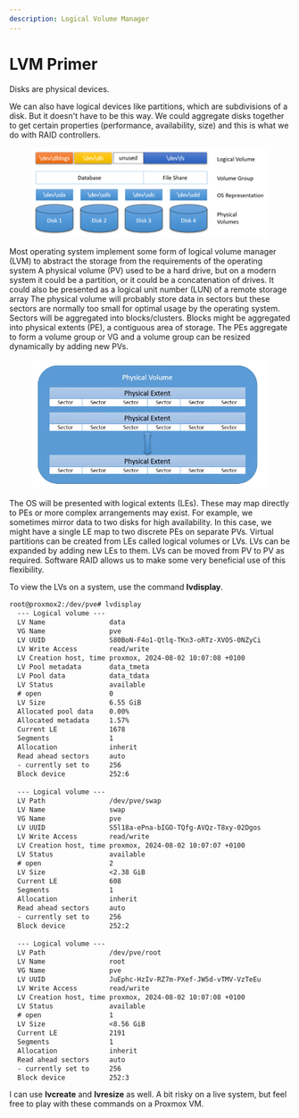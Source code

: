 ```yaml
---
description: Logical Volume Manager
---
```


# LVM Primer

Disks are physical devices.

We can also have logical devices like partitions, which are subdivisions of a disk. But it doesn't have to be this way. We could aggregate disks together to get certain properties (performance, availability, size) and this is what we do with RAID controllers.

<figure><img src="../../.gitbook/assets/image (2) (1).png" alt=""><figcaption></figcaption></figure>

Most operating system implement some form of logical volume manager (LVM) to abstract the storage from the requirements of the operating system A physical volume (PV) used to be a hard drive, but on a modern system it could be a partition, or it could be a concatenation of drives. It could also be presented as a logical unit number (LUN) of a remote storage array The physical volume will probably store data in sectors but these sectors are normally too small for optimal usage by the operating system. Sectors will be aggregated into blocks/clusters. Blocks might be aggregated into physical extents (PE), a contiguous area of storage. The PEs aggregate to form a volume group or VG and a volume group can be resized dynamically by adding new PVs.

<figure><img src="../../.gitbook/assets/image (1) (1) (1) (1).png" alt=""><figcaption></figcaption></figure>

The OS will be presented with logical extents (LEs). These may map directly to PEs or more complex arrangements may exist. For example, we sometimes mirror data to two disks for high availability. In this case, we might have a single LE map to two discrete PEs on separate PVs. Virtual partitions can be created from LEs called logical volumes or LVs. LVs can be expanded by adding new LEs to them. LVs can be moved from PV to PV as required. Software RAID allows us to make some very beneficial use of this flexibility.

To view the LVs on a system, use the command **lvdisplay**.

```
root@proxmox2:/dev/pve# lvdisplay
  --- Logical volume ---
  LV Name                data
  VG Name                pve
  LV UUID                S80BoN-F4o1-Qtlq-TKn3-oRTz-XVOS-0NZyCi
  LV Write Access        read/write
  LV Creation host, time proxmox, 2024-08-02 10:07:08 +0100
  LV Pool metadata       data_tmeta
  LV Pool data           data_tdata
  LV Status              available
  # open                 0
  LV Size                6.55 GiB
  Allocated pool data    0.00%
  Allocated metadata     1.57%
  Current LE             1678
  Segments               1
  Allocation             inherit
  Read ahead sectors     auto
  - currently set to     256
  Block device           252:6

  --- Logical volume ---
  LV Path                /dev/pve/swap
  LV Name                swap
  VG Name                pve
  LV UUID                S5l18a-ePna-bIGO-TQfg-AVQz-T8xy-02Dgos
  LV Write Access        read/write
  LV Creation host, time proxmox, 2024-08-02 10:07:07 +0100
  LV Status              available
  # open                 2
  LV Size                <2.38 GiB
  Current LE             608
  Segments               1
  Allocation             inherit
  Read ahead sectors     auto
  - currently set to     256
  Block device           252:2

  --- Logical volume ---
  LV Path                /dev/pve/root
  LV Name                root
  VG Name                pve
  LV UUID                JuEphc-HzIv-RZ7m-PXef-JW5d-vTMV-VzTeEu
  LV Write Access        read/write
  LV Creation host, time proxmox, 2024-08-02 10:07:08 +0100
  LV Status              available
  # open                 1
  LV Size                <8.56 GiB
  Current LE             2191
  Segments               1
  Allocation             inherit
  Read ahead sectors     auto
  - currently set to     256
  Block device           252:3
```

I can use **lvcreate** and **lvresize** as well. A bit risky on a live system, but feel free to play with these commands on a Proxmox VM.
